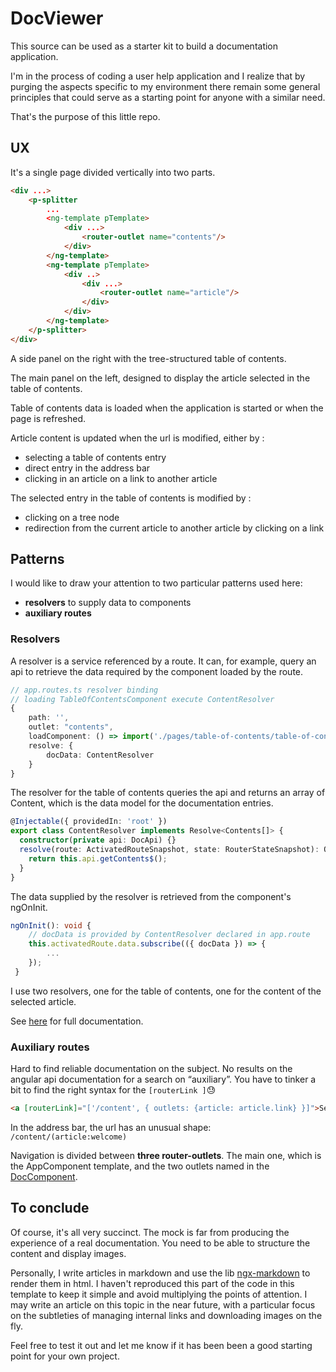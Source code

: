 # DocViewer

This source can be used as a starter kit to build a documentation application.

I'm in the process of coding a user help application and I realize that by purging the aspects specific to my environment there remain some general principles that could serve as a starting point for anyone with a similar need.

That's the purpose of this little repo.

## UX

It's a single page divided vertically into two parts.

```html
<div ...>
    <p-splitter 
        ...
        <ng-template pTemplate>
            <div ...>
                <router-outlet name="contents"/>
            </div>
        </ng-template>
        <ng-template pTemplate>
            <div ..>
                <div ...>
                    <router-outlet name="article"/>
                </div>
            </div>
        </ng-template>
    </p-splitter>
</div>
```

A side panel on the right with the tree-structured table of contents.

The main panel on the left, designed to display the article selected in the table of contents.

Table of contents data is loaded when the application is started or when the page is refreshed.

Article content is updated when the url is modified, either by :

- selecting a table of contents entry
- direct entry in the address bar
- clicking in an article on a link to another article

The selected entry in the table of contents is modified by :

- clicking on a tree node
- redirection from the current article to another article by clicking on a link

## Patterns

I would like to draw your attention to two particular patterns used here:

- **resolvers** to supply data to components
- **auxiliary routes**

### Resolvers

A resolver is a service referenced by a route. It can, for example, query an api to retrieve the data required by the component loaded by the route.

```typescript
// app.routes.ts resolver binding
// loading TableOfContentsComponent execute ContentResolver
{            
    path: '', 
    outlet: "contents",
    loadComponent: () => import('./pages/table-of-contents/table-of-contents.component').then(c => c.TableOfContentsComponent),
    resolve: {
        docData: ContentResolver
    }
}
```

The resolver for the table of contents queries the api and returns an array of Content, which is the data model for the documentation entries.

```typescript
@Injectable({ providedIn: 'root' })
export class ContentResolver implements Resolve<Contents[]> {
  constructor(private api: DocApi) {}
  resolve(route: ActivatedRouteSnapshot, state: RouterStateSnapshot): Observable<Contents[]> {
    return this.api.getContents$();
  }
}
```

The data supplied by the resolver is retrieved from the component's ngOnInit.

```typescript
ngOnInit(): void {
    // docData is provided by ContentResolver declared in app.route
    this.activatedRoute.data.subscribe(({ docData }) => {
        ...
    });
 }
```

I use two resolvers, one for the table of contents, one for the content of the selected article.

See [here](https://angular.dev/api/router/Resolve) for full documentation.

### Auxiliary routes

Hard to find reliable documentation on the subject. No results on the angular api documentation for a search on “auxiliary”. You have to tinker a bit to find the right syntax for the `[routerLink ]`😓

```html
<a [routerLink]="['/content', { outlets: {article: article.link} }]">See also</a>
```

In the address bar, the url has an unusual shape: `/content/(article:welcome)`

Navigation is divided between **three router-outlets**. The main one, which is the AppComponent template, and the two outlets named in the [DocComponent](#ux).

## To conclude

Of course, it's all very succinct. The mock is far from producing the experience of a real documentation. You need to be able to structure the content and display images. 

Personally, I write articles in markdown and use the lib [ngx-markdown](https://www.npmjs.com/package/ngx-markdown) to render them in html. I haven't reproduced this part of the code in this template to keep it simple and avoid multiplying the points of attention. I may write an article on this topic in the near future, with a particular focus on the subtleties of managing internal links and downloading images on the fly.

Feel free to test it out and let me know if it has been been a good starting point for your own project.
